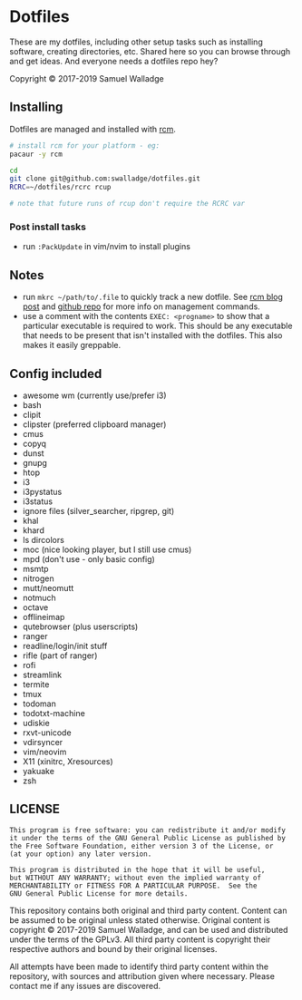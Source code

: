 
# Dotfiles

These are my dotfiles, including other setup tasks such as installing software, creating directories, etc.
Shared here so you can browse through and get ideas. And everyone needs a dotfiles repo hey?

Copyright © 2017-2019 Samuel Walladge


## Installing

Dotfiles are managed and installed with [rcm](https://github.com/thoughtbot/rcm).

```bash
# install rcm for your platform - eg:
pacaur -y rcm

cd
git clone git@github.com:swalladge/dotfiles.git
RCRC=~/dotfiles/rcrc rcup

# note that future runs of rcup don't require the RCRC var
```

### Post install tasks

- run `:PackUpdate` in vim/nvim to install plugins

## Notes

- run `mkrc ~/path/to/.file` to quickly track a new dotfile. See [rcm blog
  post](https://robots.thoughtbot.com/rcm-for-rc-files-in-dotfiles-repos) and
  [github repo](https://github.com/thoughtbot/rcm) for more info on management
  commands.
- use a comment with the contents `EXEC: <progname>` to show that a particular
  executable is required to work. This should be any executable that needs to
  be present that isn't installed with the dotfiles. This also makes it easily
  greppable.

## Config included

- awesome wm (currently use/prefer i3)
- bash
- clipit
- clipster (preferred clipboard manager)
- cmus
- copyq
- dunst
- gnupg
- htop
- i3
- i3pystatus
- i3status
- ignore files (silver_searcher, ripgrep, git)
- khal
- khard
- ls dircolors
- moc (nice looking player, but I still use cmus)
- mpd (don't use - only basic config)
- msmtp
- nitrogen
- mutt/neomutt
- notmuch
- octave
- offlineimap
- qutebrowser (plus userscripts)
- ranger
- readline/login/init stuff
- rifle (part of ranger)
- rofi
- streamlink
- termite
- tmux
- todoman
- todotxt-machine
- udiskie
- rxvt-unicode
- vdirsyncer
- vim/neovim
- X11 (xinitrc, Xresources)
- yakuake
- zsh

## LICENSE

    This program is free software: you can redistribute it and/or modify
    it under the terms of the GNU General Public License as published by
    the Free Software Foundation, either version 3 of the License, or
    (at your option) any later version.

    This program is distributed in the hope that it will be useful,
    but WITHOUT ANY WARRANTY; without even the implied warranty of
    MERCHANTABILITY or FITNESS FOR A PARTICULAR PURPOSE.  See the
    GNU General Public License for more details.

This repository contains both original and third party content.
Content can be assumed to be original unless stated otherwise.
Original content is copyright © 2017-2019 Samuel Walladge, and can be used and distributed under the terms of
the GPLv3. All third party content is copyright their respective authors and bound by their original licenses.

All attempts have been made to identify third party content within the repository, with sources and attribution given
where necessary. Please contact me if any issues are discovered.

